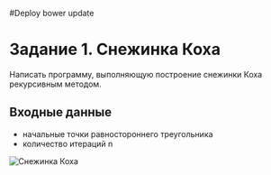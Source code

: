 #Deploy
bower update

# Задание 1. Снежинка Коха
Написать программу, выполняющую построение снежинки Коха рекурсивным методом.
## Входные данные
* начальные точки равностороннего треугольника
* количество итераций n

![Снежинка Коха](/images/koch.png)
